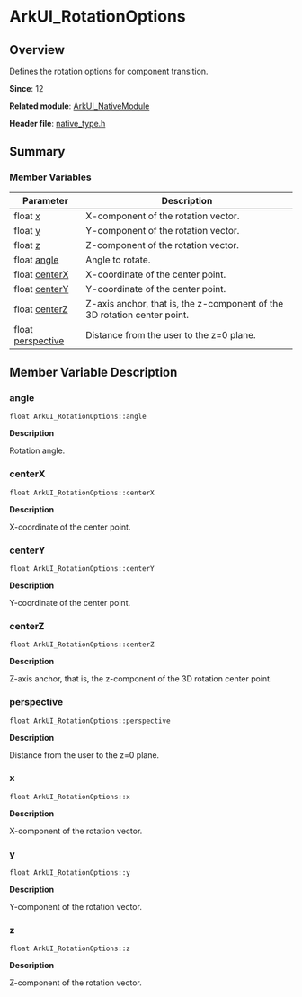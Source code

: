 # ArkUI_RotationOptions


## Overview

Defines the rotation options for component transition.

**Since**: 12

**Related module**: [ArkUI_NativeModule](_ark_u_i___native_module.md)

**Header file**: [native_type.h](native__type_8h.md)

## Summary


### Member Variables

| Parameter| Description| 
| -------- | -------- |
| float [x](#x) | X-component of the rotation vector. | 
| float [y](#y) | Y-component of the rotation vector. | 
| float [z](#z) | Z-component of the rotation vector. | 
| float [angle](#angle) | Angle to rotate. | 
| float [centerX](#centerx) | X-coordinate of the center point. | 
| float [centerY](#centery) | Y-coordinate of the center point. | 
| float [centerZ](#centerz) | Z-axis anchor, that is, the z-component of the 3D rotation center point. | 
| float [perspective](#perspective) | Distance from the user to the z=0 plane. | 


## Member Variable Description


### angle

```
float ArkUI_RotationOptions::angle
```
**Description**

Rotation angle.

### centerX

```
float ArkUI_RotationOptions::centerX
```
**Description**

X-coordinate of the center point.

### centerY

```
float ArkUI_RotationOptions::centerY
```
**Description**

Y-coordinate of the center point.

### centerZ

```
float ArkUI_RotationOptions::centerZ
```
**Description**

Z-axis anchor, that is, the z-component of the 3D rotation center point.

### perspective

```
float ArkUI_RotationOptions::perspective
```
**Description**

Distance from the user to the z=0 plane.

### x

```
float ArkUI_RotationOptions::x
```
**Description**

X-component of the rotation vector.

### y

```
float ArkUI_RotationOptions::y
```
**Description**

Y-component of the rotation vector.

### z

```
float ArkUI_RotationOptions::z
```
**Description**

Z-component of the rotation vector.
